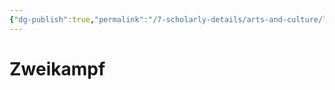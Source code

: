 ```yaml
---
{"dg-publish":true,"permalink":"/7-scholarly-details/arts-and-culture/local-customs/zweikampf/","noteIcon":""}
---
```


# Zweikampf
